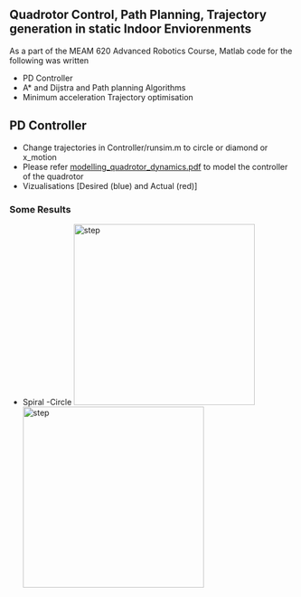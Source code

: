 ## Quadrotor Control, Path Planning, Trajectory generation in static Indoor Enviorenments

As a part of the MEAM 620 Advanced Robotics Course, Matlab code for the following was written
- PD Controller 
- A\* and Dijstra and Path planning Algorithms 
- Minimum acceleration Trajectory optimisation 

## PD Controller

- Change trajectories in Controller/runsim.m to circle or diamond or x\_motion
- Please refer [modelling_quadrotor_dynamics.pdf](modelling_quadrotor_dynamics.pdf) to model the controller of the quadrotor
- Vizualisations [Desired (blue) and Actual (red)]

### Some Results

- Spiral                                           -Circle
<img src="Gifs/circle.gif" alt="step" width="320"> <img src="Gifs/diamond.gif" alt="step" width="320">


